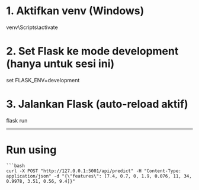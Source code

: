 # 1. Aktifkan venv (Windows)
venv\Scripts\activate

# 2. Set Flask ke mode development (hanya untuk sesi ini)
set FLASK_ENV=development

# 3. Jalankan Flask (auto-reload aktif)
flask run

---
# Run using
    ```bash
    curl -X POST "http://127.0.0.1:5001/api/predict" -H "Content-Type: application/json" -d "{\"features\": [7.4, 0.7, 0, 1.9, 0.076, 11, 34, 0.9978, 3.51, 0.56, 9.4]}"